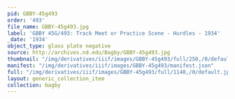 ```yaml
---
pid: GBBY-45g493
order: '493'
file_name: GBBY-45g493.jpg
label: 'GBBY 45G/493: Track Meet or Practice Scene - Hurdles - 1934'
_date: '1934'
object_type: glass plate negative
source: http://archives.nd.edu/Bagby/GBBY-45g493.jpg
thumbnail: "/img/derivatives/iiif/images/GBBY-45g493/full/250,/0/default.jpg"
manifest: "/img/derivatives/iiif/images/GBBY-45g493/manifest.json"
full: "/img/derivatives/iiif/images/GBBY-45g493/full/1140,/0/default.jpg"
layout: generic_collection_item
collection: bagby
---
```

